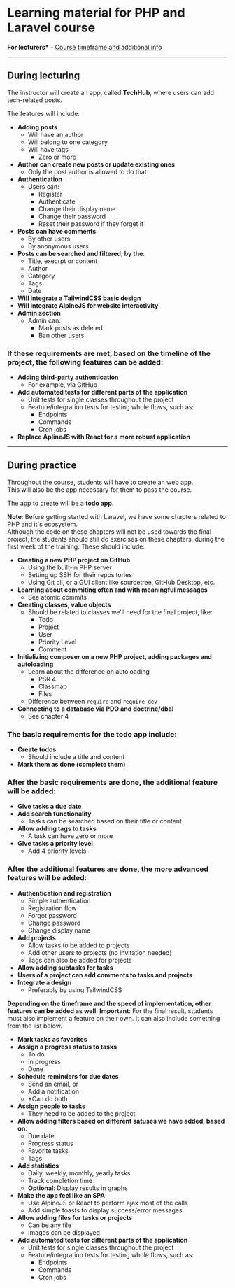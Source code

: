 # Learning material for PHP and Laravel course

**For lecturers\*** - [Course timeframe and additional info](https://docs.google.com/spreadsheets/d/1JhF0zgAZBPpPpELls8L43TYbRqCkUKggqxQoJApKycI/edit?usp=sharing)

---

## During lecturing

The instructor will create an app, called **TechHub**, where users can add tech-related posts.

The features will include:

- **Adding posts**
  - Will have an author
  - Will belong to one category
  - Will have tags
    - Zero or more
- **Author can create new posts or update existing ones**
  - Only the post author is allowed to do that
- **Authentication**
  - Users can:
    - Register
    - Authenticate
    - Change their display name
    - Change their password
    - Reset their password if they forget it
- **Posts can have comments**
  - By other users
  - By anonymous users
- **Posts can be searched and filtered, by the**:
  - Title, execrpt or content
  - Author
  - Category
  - Tags
  - Date
- **Will integrate a TailwindCSS basic design**
- **Will integrate AlpineJS for website interactivity**
- **Admin section**
  - Admin can:
    - Mark posts as deleted
    - Ban other users

### If these requirements are met, based on the timeline of the project, the following features can be added:

- **Adding third-party authentication**
  - For example, via GitHub
- **Add automated tests for different parts of the application**
  - Unit tests for single classes throughout the project
  - Feature/integration tests for testing whole flows, such as:
    - Endpoints
    - Commands
    - Cron jobs
- **Replace AplineJS with React for a more robust application**

---

## During practice

Throughout the course, students will have to create an web app.  
This will also be the app necessary for them to pass the course.

The app to create will be a **todo app**.

**Note**: Before getting started with Laravel, we have some chapters related to PHP and it's ecosystem.  
Although the code on these chapters will not be used towards the final project, the students should still do exercises on these chapters, during the first week of the training.
These should include:

- **Creating a new PHP project on GitHub**
  - Using the built-in PHP server
  - Setting up SSH for their repositories
  - Using Git cli, or a GUI client like sourcetree, GitHub Desktop, etc.
- **Learning about commiting often and with meaningful messages**
  - See atomic commits
- **Creating classes, value objects**
  - Should be related to classes we'll need for the final project, like:
    - Todo
    - Project
    - User
    - Priority Level
    - Comment
- **Initializing composer on a new PHP project, adding packages and autoloading**
  - Learn about the difference on autoloading
    - PSR 4
    - Classmap
    - Files
  - Difference between `require` and `require-dev`
- **Connecting to a database via PDO and doctrine/dbal**
  - See chapter 4

### The basic requirements for the todo app include:

- **Create todos**
  - Should include a title and content
- **Mark them as done (complete them)**

### After the basic requirements are done, the additional feature will be added:

- **Give tasks a due date**
- **Add search functionality**
  - Tasks can be searched based on their title or content
- **Allow adding tags to tasks**
  - A task can have zero or more
- **Give tasks a priority level**
  - Add 4 priority levels

### After the additional features are done, the more advanced features will be added:

- **Authentication and registration**
  - Simple authentication
  - Registration flow
  - Forgot password
  - Change password
  - Change display name
- **Add projects**
  - Allow tasks to be added to projects
  - Add other users to projects (no invitation needed)
  - Tags can also be added for projects
- **Allow adding subtasks for tasks**
- **Users of a project can add comments to tasks and projects**
- **Integrate a design**
  - Preferably by using TailwindCSS

**Depending on the timeframe and the speed of implementation, other features can be added as well**:
**Important**: For the final result, students must also implement a feature on their own. It can also include something from the list below.

- **Mark tasks as favorites**
- **Assign a progress status to tasks**
  - To do
  - In progress
  - Done
- **Schedule reminders for due dates**
  - Send an email, or
  - Add a notification
  - \*Can do both
- **Assign people to tasks**
  - They need to be added to the project
- **Allow adding filters based on different satuses we have added, based on**:
  - Due date
  - Progress status
  - Favorite tasks
  - Tags
- **Add statistics**
  - Daily, weekly, monthly, yearly tasks
  - Track completion time
  - **Optional**: Display results in graphs
- **Make the app feel like an SPA**
  - Use AlpineJS or React to perform ajax most of the calls
  - Add simple toasts to display success/error messages
- **Allow adding files for tasks or projects**
  - Can be any file
  - Images can be displayed
- **Add automated tests for different parts of the application**
  - Unit tests for single classes throughout the project
  - Feature/integration tests for testing whole flows, such as:
    - Endpoints
    - Commands
    - Cron jobs
